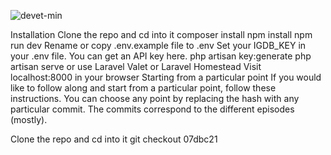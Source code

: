 ![devet-min](https://user-images.githubusercontent.com/53090023/87290652-8e846500-c4fe-11ea-9e2c-a956983067b3.gif)



Installation
Clone the repo and cd into it
composer install
npm install
npm run dev
Rename or copy .env.example file to .env
Set your IGDB_KEY in your .env file. You can get an API key here.
php artisan key:generate
php artisan serve or use Laravel Valet or Laravel Homestead
Visit localhost:8000 in your browser
Starting from a particular point
If you would like to follow along and start from a particular point, follow these instructions. You can choose any point by replacing the hash with any particular commit. The commits correspond to the different episodes (mostly).

Clone the repo and cd into it
git checkout 07dbc21
